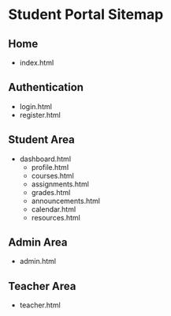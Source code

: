 # Student Portal Sitemap

## Home
- index.html

## Authentication
- login.html
- register.html

## Student Area
- dashboard.html
  - profile.html
  - courses.html
  - assignments.html
  - grades.html
  - announcements.html
  - calendar.html
  - resources.html

## Admin Area
- admin.html

## Teacher Area
- teacher.html

